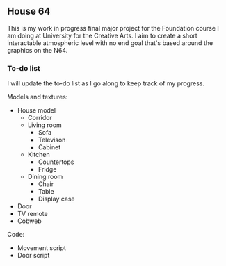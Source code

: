 ## House 64

This is my work in progress final major project for the Foundation course I am doing at University for the Creative Arts. I aim to create a short interactable atmospheric level with no end goal that's based around the graphics on the N64. 

### To-do list

I will update the to-do list as I go along to keep track of my progress.

Models and textures:
- House model
  - Corridor
  - Living room
    - Sofa
    - Televison
    - Cabinet
  - Kitchen
    - Countertops
    - Fridge
  - Dining room
    - Chair
    - Table
    - Display case
 - Door
 - TV remote
 - Cobweb

  Code:
  - Movement script
  - Door script
